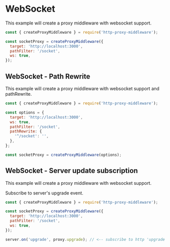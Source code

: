 # WebSocket

This example will create a proxy middleware with websocket support.

```javascript
const { createProxyMiddleware } = require('http-proxy-middleware');

const socketProxy = createProxyMiddleware({
  target: 'http://localhost:3000',
  pathFilter: '/socket',
  ws: true,
});
```

## WebSocket - Path Rewrite

This example will create a proxy middleware with websocket support and pathRewrite.

```javascript
const { createProxyMiddleware } = require('http-proxy-middleware');

const options = {
  target: 'http://localhost:3000',
  ws: true,
  pathFilter: '/socket',
  pathRewrite: {
    '^/socket': '',
  },
};

const socketProxy = createProxyMiddleware(options);
```

## WebSocket - Server update subscription

This example will create a proxy middleware with websocket support.

Subscribe to server's upgrade event.

```javascript
const { createProxyMiddleware } = require('http-proxy-middleware');

const socketProxy = createProxyMiddleware({
  target: 'http://localhost:3000',
  pathFilter: '/socket',
  ws: true,
});

server.on('upgrade', proxy.upgrade); // <-- subscribe to http 'upgrade'
```
